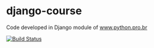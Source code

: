 # django-course
Code developed in Django module of www.python.pro.br

[![Build Status](https://travis-ci.com/BarthJr/django-course.svg?branch=master)](https://travis-ci.com/BarthJr/django-course)
